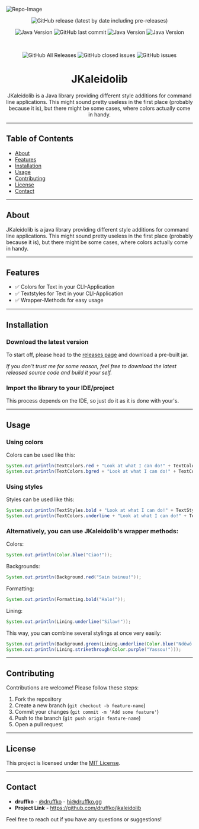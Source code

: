 ![Repo-Image](https://druffko.gg/github-images/jkaleidolib.webp)

<div align="center">

![GitHub release (latest by date including pre-releases)](https://img.shields.io/github/v/release/druffko/jkaleidolib?include_prereleases)

![Java Version](https://img.shields.io/badge/java-17-brightgreen)
![GitHub last commit](https://img.shields.io/github/last-commit/druffko/jkaleidolib)
![Java Version](https://img.shields.io/badge/build-passing-brightgreen)
![Java Version](https://img.shields.io/badge/PRs-welcome-brightgreen)

  <br>

![GitHub All Releases](https://img.shields.io/github/downloads/druffko/jkaleidolib/total)
![GitHub closed issues](https://img.shields.io/github/issues-closed/druffko/jkaleidolib)
![GitHub issues](https://img.shields.io/github/issues/druffko/jkaleidolib)

  <h1>JKaleidolib</h1>
  <p>
    JKaleidolib is a Java library providing different style additions for command line applications. This might sound pretty useless in the first place (probably because it is), but there might be some cases, where colors actually come in handy.
  </p>
</div>

---

## Table of Contents
- [About](#about)
- [Features](#features)
- [Installation](#installation)
- [Usage](#usage)
- [Contributing](#contributing)
- [License](#license)
- [Contact](#contact)

---

## About

JKaleidolib is a java library providing different style additions for command line applications. This might sound pretty useless in the first place (probably because it is), but there might be some cases, where colors actually come in handy.

---

## Features

- ✅ Colors for Text in your CLI-Application
- ✅ Textstyles for Text in your CLI-Application
- ✅ Wrapper-Methods for easy usage

---

## Installation

### Download the latest version

To start off, please head to the [releases page](https://github.com/druffko/jkaleidolib/releases) and download a pre-built jar.

*If you don't trust me for some reason, feel free to download the latest released source code and build it your self.*

### Import the library to your IDE/project

This process depends on the IDE, so just do it as it is done with your's.

---

## Usage

### Using colors
Colors can be used like this:

```java
System.out.println(TextColors.red + "Look at what I can do!" + TextColors.reset);
System.out.println(TextColors.bgred + "Look at what I can do!" + TextColors.reset);
```

### Using styles
Styles can be used like this:

```java
System.out.println(TextStyles.bold + "Look at what I can do!" + TextStyles.reset);
System.out.println(TextColors.underline + "Look at what I can do!" + TextColors.reset);
```

### Alternatively, you can use JKaleidolib's wrapper methods:

Colors:

```java
System.out.println(Color.blue("Ciao!"));
```

Backgrounds:

```java
System.out.println(Background.red("Sain bainuu!"));
```

Formatting:

```java
System.out.println(Formatting.bold("Halo!"));
```

Lining:

```java
System.out.println(Lining.underline("Silaw!"));
```

This way, you can combine several stylings at once very easily:

```java
System.out.println(Background.green(Lining.underline(Color.blue("Ndêwó!"))));
System.out.println(Lining.strikethrough(Color.purple("Yassou!")));
```

---

## Contributing

Contributions are welcome! Please follow these steps:

1. Fork the repository
2. Create a new branch (`git checkout -b feature-name`)
3. Commit your changes (`git commit -m 'Add some feature'`)
4. Push to the branch (`git push origin feature-name`)
5. Open a pull request

---

## License

This project is licensed under the [MIT License](LICENSE).

---

## Contact

- **druffko** - [@druffko](https://twitter.com/druffko) - hi@druffko.gg
- **Project Link** - https://github.com/druffko/jkaleidolib

Feel free to reach out if you have any questions or suggestions!